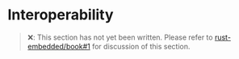 # Interoperability

> ❌: This section has not yet been written. Please refer to [rust-embedded/book#1](https://github.com/rust-embedded/book/issues/1) for discussion of this section.
